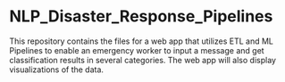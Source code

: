 # NLP_Disaster_Response_Pipelines
This repository contains the files for a web app that utilizes ETL and ML Pipelines to enable an emergency worker to input a message and get classification results in several categories. The web app will also display visualizations of the data.
